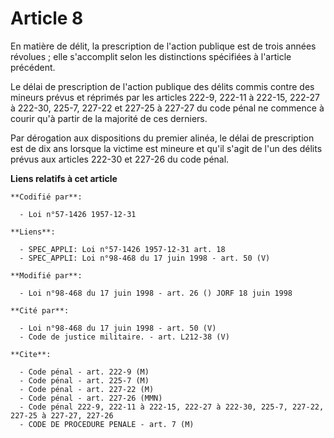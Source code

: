 # Article 8

En matière de délit, la prescription de l'action publique est de trois années révolues ; elle s'accomplit selon les
distinctions spécifiées à l'article précédent.

Le délai de prescription de l'action publique des délits commis contre des mineurs prévus et réprimés par les articles 222-9,
222-11 à 222-15, 222-27 à 222-30, 225-7, 227-22 et 227-25 à 227-27 du code pénal ne commence à courir qu'à partir de la
majorité de ces derniers.

Par dérogation aux dispositions du premier alinéa, le délai de prescription est de dix ans lorsque la victime est mineure et
qu'il s'agit de l'un des délits prévus aux articles 222-30 et 227-26 du code pénal.

**Liens relatifs à cet article**

	**Codifié par**:

	  - Loi n°57-1426 1957-12-31

	**Liens**:

	  - SPEC_APPLI: Loi n°57-1426 1957-12-31 art. 18
	  - SPEC_APPLI: Loi n°98-468 du 17 juin 1998 - art. 50 (V)

	**Modifié par**:

	  - Loi n°98-468 du 17 juin 1998 - art. 26 () JORF 18 juin 1998

	**Cité par**:

	  - Loi n°98-468 du 17 juin 1998 - art. 50 (V)
	  - Code de justice militaire. - art. L212-38 (V)

	**Cite**:

	  - Code pénal - art. 222-9 (M)
	  - Code pénal - art. 225-7 (M)
	  - Code pénal - art. 227-22 (M)
	  - Code pénal - art. 227-26 (MMN)
	  - Code pénal 222-9, 222-11 à 222-15, 222-27 à 222-30, 225-7, 227-22, 227-25 à 227-27, 227-26
	  - CODE DE PROCEDURE PENALE - art. 7 (M)

